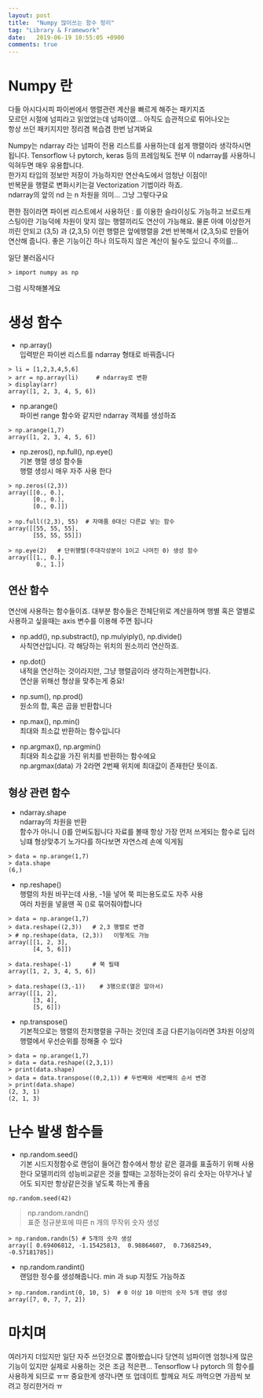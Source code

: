 ```yaml
---
layout: post
title:  "Numpy 많이쓰는 함수 정리"
tag: "Library & Framework"
date:   2019-06-19 10:55:05 +0900
comments: true
---
```



# Numpy 란

다들 아시다시피 파이썬에서 행렬관련 계산을 빠르게 해주는 패키지죠  
모르던 시절에 넘피라고 읽었었는데 넘파이였... 아직도 습관적으로 튀어나오는  
항상 쓰던 패키지지만 정리겸 복습겸 한번 남겨봐요 

Numpy는 ndarray 라는 넘파이 전용 리스트를 사용하는데 쉽게 행렬이라 생각하시면 됩니다. Tensorflow 나 pytorch, keras 등의 프레임웍도 전부 이 ndarray를 사용하니 익혀두면 매우 유용합니다.  
한가지 타입의 정보만 저장이 가능하지만 연산속도에서 엄청난 이점이!  
반복문을 행렬로 변화시키는걸 Vectorization 기법이라 하죠.  
ndarray의 앞의 nd 는 n 차원을 의미... 그냥 그렇다구요

편한 점이라면 파이썬 리스트에서 사용하던 : 를 이용한 슬라이싱도 가능하고 브로드캐스팅이란 기능덕에 차원이 맞지 않는 행렬끼리도 연산이 가능해요.
물론 아얘 이상한거끼린 안되고 (3,5) 과 (2,3,5) 이런 행렬은 앞에행렬을 2번 반복해서 (2,3,5)로 만들어 연산해 줍니다. 좋은 기능이긴 하나 의도하지 않은 계산이 될수도 있으니 주의를...

일단 불러옵시다
```
> import numpy as np
```
그럼 시작해볼게요



# 생성 함수

- np.array()  
입력받은 파이썬 리스트를 ndarray 형태로 바꿔줍니다

```
> li = [1,2,3,4,5,6]
> arr = np.array(li)     # ndarray로 변환
> display(arr)
array([1, 2, 3, 4, 5, 6])
```

- np.arange()  
파이썬 range 함수와 같지만 ndarray 객체를 생성하죠  

```
> np.arange(1,7)  
array([1, 2, 3, 4, 5, 6])
```


- np.zeros(), np.full(), np.eye()  
기본 행렬 생성 함수들  
행렬 생성시 매우 자주 사용 한다

```
> np.zeros((2,3))
array([[0., 0.],
       [0., 0.],
       [0., 0.]])

> np.full((2,3), 55)  # 자매품 0대신 다른값 넣는 함수
array([[55, 55, 55],
       [55, 55, 55]])

> np.eye(2)   # 단위행렬(주대각성분이 1이고 나머진 0) 생성 함수
array([[1., 0.],
        0., 1.])

```

## 연산 함수

연산에 사용하는 함수들이죠. 대부분 함수들은 전체단위로 계산을하며 행별 혹은 열별로 사용하고 싶을때는 axis 변수를 이용해 주면 됩니다

- np.add(), np.substract(), np.mulyiply(), np.divide()  
사칙연산입니다. 각 해당하는 위치의 원소끼리 연산하죠.

- np.dot()  
내적을 연산하는 것이라지만, 그냥 행렬곱이라 생각하는게편합니다.   
연산을 위해선 형상을 맞추는게 중요!

- np.sum(), np.prod()  
원소의 합, 혹은 곱을 반환합니다

- np.max(), np.min()  
최대와 최소값 반환하는 함수입니다

- np.argmax(), np.argmin()  
최대와 최소값을 가진 위치를 반환하는 함수에요  
np.argmax(data) 가 2라면 2번째 위치에 최대값이 존재한단 뜻이죠.


## 형상 관련 함수

- ndarray.shape  
ndarray의 차원을 반환  
함수가 아니니 ()를 안써도됩니다
자료를 볼때 항상 가장 먼저 쓰게되는 함수로 딥러닝떄 형상맞추기 노가다를 하다보면 자연스레 손에 익게됨

```
> data = np.arange(1,7)
> data.shape
(6,)
```

- np.reshape()  
행렬의 차원 바꾸는데 사용, -1을 넣어 쭉 피는용도로도 자주 사용  
여러 차원을 넣을땐 꼭 ()로 묶어줘야합니다

```
> data = np.arange(1,7)
> data.reshape((2,3))   # 2,3 행렬로 변경
> # np.reshape(data, (2,3))   이렇게도 가능 
array([[1, 2, 3],
       [4, 5, 6]])

> data.reshape(-1)      # 쭉 필때
array([1, 2, 3, 4, 5, 6])

> data.reshape((3,-1))    # 3행으로(열은 알아서)
array([[1, 2],
       [3, 4],
       [5, 6]])

```


- np.transpose()  
기본적으로는 행렬의 전치행렬을 구하는 것인데
조금 다른기능이라면 3차원 이상의 행렬에서 우선순위를 정해줄 수 있다  

```
> data = np.arange(1,7)
> data = data.reshape((2,3,1))
> print(data.shape)
> data = data.transpose((0,2,1)) # 두번째와 세번째의 순서 변경
> print(data.shape)
(2, 3, 1)
(2, 1, 3)
```

# 난수 발생 함수들

- np.random.seed()  
기본 시드지정함수로 랜덤이 들어간 함수에서 항상 같은 결과를 표출하기 위해 사용한다
모델끼리의 성능비교같은 것을 할때는 고정하는것이 유리
숫자는 아무거나 넣어도 되지만 항상같은것을 넣도록 하는게 좋음

```
np.random.seed(42)
```

> np.random.randn()  
표준 정규분포에 따른 n 개의 무작위 숫자 생성

```
> np.random.randn(5) # 5개의 숫자 생성
array([ 0.69406812, -1.15425813,  0.98864607,  0.73682549, -0.57181785])
```


- np.random.randint()  
랜덤한 정수를 생성해줍니다. min 과 sup 지정도 가능하죠  

```
> np.random.randint(0, 10, 5)  # 0 이상 10 미만의 숫자 5개 랜덤 생성
array([7, 0, 7, 7, 2])
```



# 마치며

여러가지 더있지만 일단 자주 쓰던것으로 뽑아봤습니다
당연히 넘파이엔 엄청나게 많은기능이 있지만
실제로 사용하는 것은 조금 적은편...
Tensorflow 나 pytorch 의 함수를 사용하게 되므로 ㅠㅠ
중요한게 생각나면 또 업데이트 할께요
저도 까먹으면 가끔씩 보려고 정리한거라 ㅠ